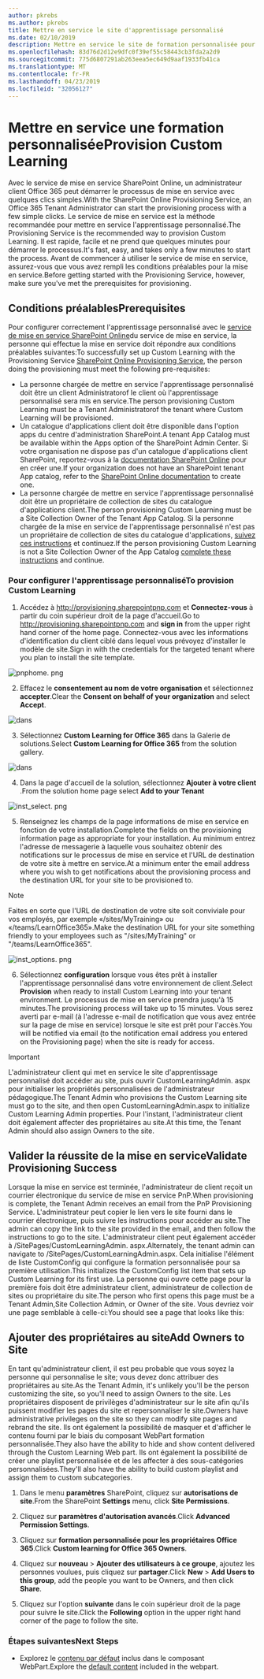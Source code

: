 ```yaml
---
author: pkrebs
ms.author: pkrebs
title: Mettre en service le site d'apprentissage personnalisé
ms.date: 02/10/2019
description: Mettre en service le site de formation personnalisée pour Office 365 via le moteur de mise en service SharePoint
ms.openlocfilehash: 83d76d2d12e9dfc0f39ef55c58443cb3fda2a2d9
ms.sourcegitcommit: 775d6807291ab263eea5ec649d9aaf1933fb41ca
ms.translationtype: MT
ms.contentlocale: fr-FR
ms.lasthandoff: 04/23/2019
ms.locfileid: "32056127"
---
```

# <a name="provision-custom-learning"></a><span data-ttu-id="e4492-103">Mettre en service une formation personnalisée</span><span class="sxs-lookup"><span data-stu-id="e4492-103">Provision Custom Learning</span></span>

<span data-ttu-id="e4492-104">Avec le service de mise en service SharePoint Online, un administrateur client Office 365 peut démarrer le processus de mise en service avec quelques clics simples.</span><span class="sxs-lookup"><span data-stu-id="e4492-104">With the SharePoint Online Provisioning Service, an Office 365 Tenant Administrator can start the provisioning process with a few simple clicks.</span></span> <span data-ttu-id="e4492-105">Le service de mise en service est la méthode recommandée pour mettre en service l'apprentissage personnalisé.</span><span class="sxs-lookup"><span data-stu-id="e4492-105">The Provisioning Service is the recommended way to provision Custom Learning.</span></span> <span data-ttu-id="e4492-106">Il est rapide, facile et ne prend que quelques minutes pour démarrer le processus.</span><span class="sxs-lookup"><span data-stu-id="e4492-106">It's fast, easy, and takes only a few minutes to start the process.</span></span> <span data-ttu-id="e4492-107">Avant de commencer à utiliser le service de mise en service, assurez-vous que vous avez rempli les conditions préalables pour la mise en service.</span><span class="sxs-lookup"><span data-stu-id="e4492-107">Before getting started with the Provisioning Service, however, make sure you've met the prerequisites for provisioning.</span></span>

## <a name="prerequisites"></a><span data-ttu-id="e4492-108">Conditions préalables</span><span class="sxs-lookup"><span data-stu-id="e4492-108">Prerequisites</span></span>
 
<span data-ttu-id="e4492-109">Pour configurer correctement l'apprentissage personnalisé avec le [service de mise en service SharePoint Online](https://provisioning.sharepointpnp.com)du service de mise en service, la personne qui effectue la mise en service doit répondre aux conditions préalables suivantes:</span><span class="sxs-lookup"><span data-stu-id="e4492-109">To successfully set up Custom Learning with the Provisioning Service [SharePoint Online Provisioning Service](https://provisioning.sharepointpnp.com), the person doing the provisioning must meet the following pre-requisites:</span></span> 
 
- <span data-ttu-id="e4492-110">La personne chargée de mettre en service l'apprentissage personnalisé doit être un client Administratorof le client où l'apprentissage personnalisé sera mis en service.</span><span class="sxs-lookup"><span data-stu-id="e4492-110">The person provisioning Custom Learning must be a Tenant Administratorof the tenant where Custom Learning will be provisioned.</span></span>  
- <span data-ttu-id="e4492-111">Un catalogue d'applications client doit être disponible dans l'option apps du centre d'administration SharePoint.</span><span class="sxs-lookup"><span data-stu-id="e4492-111">A tenant App Catalog must be available within the Apps option of the SharePoint Admin Center.</span></span> <span data-ttu-id="e4492-112">Si votre organisation ne dispose pas d'un catalogue d'applications client SharePoint, reportez-vous à la [documentation SharePoint Online](https://docs.microsoft.com/en-us/sharepoint/use-app-catalog) pour en créer une.</span><span class="sxs-lookup"><span data-stu-id="e4492-112">If your organization does not have an SharePoint tenant App catalog, refer to the [SharePoint Online documentation](https://docs.microsoft.com/en-us/sharepoint/use-app-catalog) to create one.</span></span>  
- <span data-ttu-id="e4492-113">La personne chargée de mettre en service l'apprentissage personnalisé doit être un propriétaire de collection de sites du catalogue d'applications client.</span><span class="sxs-lookup"><span data-stu-id="e4492-113">The person provisioning Custom Learning must be a Site Collection Owner of the Tenant App Catalog.</span></span> <span data-ttu-id="e4492-114">Si la personne chargée de la mise en service de l'apprentissage personnalisé n'est pas un propriétaire de collection de sites du catalogue d'applications, [suivez ces instructions](addappadmin.md) et continuez.</span><span class="sxs-lookup"><span data-stu-id="e4492-114">If the person provisioning Custom Learning is not a Site Collection Owner of the App Catalog [complete these instructions](addappadmin.md) and continue.</span></span> 

### <a name="to-provision-custom-learning"></a><span data-ttu-id="e4492-115">Pour configurer l'apprentissage personnalisé</span><span class="sxs-lookup"><span data-stu-id="e4492-115">To provision Custom Learning</span></span>

1. <span data-ttu-id="e4492-116">Accédez à http://provisioning.sharepointpnp.com et **Connectez-vous** à partir du coin supérieur droit de la page d'accueil.</span><span class="sxs-lookup"><span data-stu-id="e4492-116">Go to http://provisioning.sharepointpnp.com and **sign in** from the upper right hand corner of the home page.</span></span>  <span data-ttu-id="e4492-117">Connectez-vous avec les informations d'identification du client ciblé dans lequel vous prévoyez d'installer le modèle de site.</span><span class="sxs-lookup"><span data-stu-id="e4492-117">Sign in with the  credentials for the targeted tenant where you plan to install the site template.</span></span>

![pnphome. png](media/inst_signin.png)

2. <span data-ttu-id="e4492-119">Effacez le **consentement au nom de votre organisation** et sélectionnez **accepter**.</span><span class="sxs-lookup"><span data-stu-id="e4492-119">Clear the **Consent on behalf of your organization** and select **Accept**.</span></span>

![dans](media/inst_perms.png)

3. <span data-ttu-id="e4492-121">Sélectionnez **Custom Learning for Office 365** dans la Galerie de solutions.</span><span class="sxs-lookup"><span data-stu-id="e4492-121">Select **Custom Learning for Office 365** from the solution gallery.</span></span>

![dans](media/inst_select.png)

4. <span data-ttu-id="e4492-123">Dans la page d'accueil de la solution, sélectionnez **Ajouter à votre client** .</span><span class="sxs-lookup"><span data-stu-id="e4492-123">From the solution home page select **Add to your Tenant**</span></span>

![inst_select. png](media/inst_add.png)

5. <span data-ttu-id="e4492-125">Renseignez les champs de la page informations de mise en service en fonction de votre installation.</span><span class="sxs-lookup"><span data-stu-id="e4492-125">Complete the fields on the provisioning information page as appropriate for your installation.</span></span> <span data-ttu-id="e4492-126">Au minimum entrez l'adresse de messagerie à laquelle vous souhaitez obtenir des notifications sur le processus de mise en service et l'URL de destination de votre site à mettre en service.</span><span class="sxs-lookup"><span data-stu-id="e4492-126">At a minimum enter the email address where you wish to get notifications about the provisioning process and the destination URL for your site to be provisioned to.</span></span>  
> [!NOTE]
> <span data-ttu-id="e4492-127">Faites en sorte que l'URL de destination de votre site soit conviviale pour vos employés, par exemple «/sites/MyTraining» ou «/teams/LearnOffice365».</span><span class="sxs-lookup"><span data-stu-id="e4492-127">Make the destination URL for your site something friendly to your employees such as "/sites/MyTraining" or "/teams/LearnOffice365".</span></span>

![inst_options. png](media/inst_options.png)

6. <span data-ttu-id="e4492-129">Sélectionnez **configuration** lorsque vous êtes prêt à installer l'apprentissage personnalisé dans votre environnement de client.</span><span class="sxs-lookup"><span data-stu-id="e4492-129">Select **Provision** when ready to install Custom Learning into your tenant environment.</span></span>  <span data-ttu-id="e4492-130">Le processus de mise en service prendra jusqu'à 15 minutes.</span><span class="sxs-lookup"><span data-stu-id="e4492-130">The provisioning process will take up to 15 minutes.</span></span> <span data-ttu-id="e4492-131">Vous serez averti par e-mail (à l'adresse e-mail de notification que vous avez entrée sur la page de mise en service) lorsque le site est prêt pour l'accès.</span><span class="sxs-lookup"><span data-stu-id="e4492-131">You will be notified via email (to the notification email address you entered on the Provisioning page) when the site is ready for access.</span></span>

> [!IMPORTANT]
> <span data-ttu-id="e4492-132">L'administrateur client qui met en service le site d'apprentissage personnalisé doit accéder au site, puis ouvrir CustomLearningAdmin. aspx pour initialiser les propriétés personnalisées de l'administrateur pédagogique.</span><span class="sxs-lookup"><span data-stu-id="e4492-132">The Tenant Admin who provisions the Custom Learning site must go to the site, and then open CustomLearningAdmin.aspx to initialize Custom Learning Admin properties.</span></span> <span data-ttu-id="e4492-133">Pour l'instant, l'administrateur client doit également affecter des propriétaires au site.</span><span class="sxs-lookup"><span data-stu-id="e4492-133">At this time, the Tenant Admin should also assign Owners to the site.</span></span> 

## <a name="validate-provisioning-success"></a><span data-ttu-id="e4492-134">Valider la réussite de la mise en service</span><span class="sxs-lookup"><span data-stu-id="e4492-134">Validate Provisioning Success</span></span>

<span data-ttu-id="e4492-135">Lorsque la mise en service est terminée, l'administrateur de client reçoit un courrier électronique du service de mise en service PnP.</span><span class="sxs-lookup"><span data-stu-id="e4492-135">When provisioning is complete, the Tenant Admin receives an email from the PnP Provisioning Service.</span></span> <span data-ttu-id="e4492-136">L'administrateur peut copier le lien vers le site fourni dans le courrier électronique, puis suivre les instructions pour accéder au site.</span><span class="sxs-lookup"><span data-stu-id="e4492-136">The admin can copy the link to the site provided in the email, and then follow the instructions to go to the site.</span></span> <span data-ttu-id="e4492-137">L'administrateur client peut également accéder à <YOUR-SITE-COLLECTION-URL>/SitePages/CustomLearningAdmin. aspx.</span><span class="sxs-lookup"><span data-stu-id="e4492-137">Alternately, the tenant admin can navigate to <YOUR-SITE-COLLECTION-URL>/SitePages/CustomLearningAdmin.aspx.</span></span> <span data-ttu-id="e4492-138">Cela initialise l'élément de liste CustomConfig qui configure la formation personnalisée pour sa première utilisation.</span><span class="sxs-lookup"><span data-stu-id="e4492-138">This initializes the CustomConfig list item that sets up Custom Learning for its first use.</span></span> <span data-ttu-id="e4492-139">La personne qui ouvre cette page pour la première fois doit être administrateur client, administrateur de collection de sites ou propriétaire du site.</span><span class="sxs-lookup"><span data-stu-id="e4492-139">The person who first opens this page must be a Tenant Admin,Site Collection Admin, or Owner of the site.</span></span> <span data-ttu-id="e4492-140">Vous devriez voir une page semblable à celle-ci:</span><span class="sxs-lookup"><span data-stu-id="e4492-140">You should see a page that looks like this:</span></span> 

## <a name="add-owners-to-site"></a><span data-ttu-id="e4492-141">Ajouter des propriétaires au site</span><span class="sxs-lookup"><span data-stu-id="e4492-141">Add Owners to Site</span></span>
<span data-ttu-id="e4492-142">En tant qu'administrateur client, il est peu probable que vous soyez la personne qui personnalise le site; vous devez donc attribuer des propriétaires au site.</span><span class="sxs-lookup"><span data-stu-id="e4492-142">As the Tenant Admin, it's unlikely you'll be the person customizing the site, so you'll need to assign Owners to the site.</span></span> <span data-ttu-id="e4492-143">Les propriétaires disposent de privilèges d'administrateur sur le site afin qu'ils puissent modifier les pages du site et repersonnaliser le site.</span><span class="sxs-lookup"><span data-stu-id="e4492-143">Owners have administrative privileges on the site so they can modify site pages and rebrand the site.</span></span> <span data-ttu-id="e4492-144">Ils ont également la possibilité de masquer et d'afficher le contenu fourni par le biais du composant WebPart formation personnalisée.</span><span class="sxs-lookup"><span data-stu-id="e4492-144">They also have the ability to hide and show content delivered through the Custom Learning Web part.</span></span> <span data-ttu-id="e4492-145">Ils ont également la possibilité de créer une playlist personnalisée et de les affecter à des sous-catégories personnalisées.</span><span class="sxs-lookup"><span data-stu-id="e4492-145">They'll also have the ability to build custom playlist and assign them to custom subcategories.</span></span>  

1. <span data-ttu-id="e4492-146">Dans le menu **paramètres** SharePoint, cliquez sur **autorisations de site**.</span><span class="sxs-lookup"><span data-stu-id="e4492-146">From the SharePoint **Settings** menu, click **Site Permissions**.</span></span>
2. <span data-ttu-id="e4492-147">Cliquez sur **paramètres d'autorisation avancés**.</span><span class="sxs-lookup"><span data-stu-id="e4492-147">Click **Advanced Permission Settings**.</span></span>
3. <span data-ttu-id="e4492-148">Cliquez sur **formation personnalisée pour les propriétaires Office 365**.</span><span class="sxs-lookup"><span data-stu-id="e4492-148">Click **Custom learning for Office 365 Owners**.</span></span>
4. <span data-ttu-id="e4492-149">Cliquez sur **nouveau** > **Ajouter des utilisateurs à ce groupe**, ajoutez les personnes voulues, puis cliquez sur **partager**.</span><span class="sxs-lookup"><span data-stu-id="e4492-149">Click **New** > **Add Users to this group**, add the people you want to be Owners, and then click **Share**.</span></span>

8. <span data-ttu-id="e4492-150">Cliquez sur l'option **suivante** dans le coin supérieur droit de la page pour suivre le site.</span><span class="sxs-lookup"><span data-stu-id="e4492-150">Click the **Following** option in the upper right hand corner of the page to follow the site.</span></span>  

### <a name="next-steps"></a><span data-ttu-id="e4492-151">Étapes suivantes</span><span class="sxs-lookup"><span data-stu-id="e4492-151">Next Steps</span></span>
- <span data-ttu-id="e4492-152">Explorez le [contenu par défaut](sitecontent.md) inclus dans le composant WebPart.</span><span class="sxs-lookup"><span data-stu-id="e4492-152">Explore the [default content](sitecontent.md) included in the webpart.</span></span>

